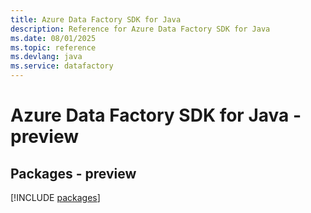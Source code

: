 ```yaml
---
title: Azure Data Factory SDK for Java
description: Reference for Azure Data Factory SDK for Java
ms.date: 08/01/2025
ms.topic: reference
ms.devlang: java
ms.service: datafactory
---
```

# Azure Data Factory SDK for Java - preview
## Packages - preview
[!INCLUDE [packages](data-factory-index.md)]